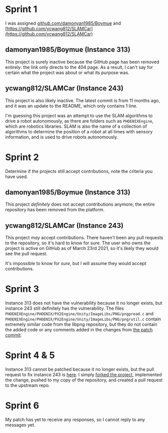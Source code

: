 # Sprint 1
I was assigned [github.com/damonyan1985/Boymue](https://github.com/damonyan1985/Boymue) and [https://github.com/ycwang812/SLAMCar](https://github.com/ycwang812/SLAMCar)

## damonyan1985/Boymue (Instance 313)

This project is surely inactive because the GitHub page has been removed entirely: the link only directs to the 404 page. As a result, I can't say for certain what the project was about or what its purpose was.

## ycwang812/SLAMCar (Instance 243)

This project is also likely inactive. The latest commit is from 11 months ago, and it was an update to the README, which only contains 1 line.

I'm guessing this project was an attempt to use the SLAM algorithms to drive a robot autonomously, as there are folders such as `PHOENIXEngine`, which are robotics libraries. SLAM is also the name of a collection of algorithms to determine the position of a robot at all times with sensory information, and is used to drive robots autonomously.

# Sprint 2

Determine if the projects still accept contributions, note the criteria you have used.

## damonyan1985/Boymue (Instance 313)

This project *definitely* does not accept contributions anymore; the entire repository has been removed from the platform.

## ycwang812/SLAMCar (Instance 243)

This project *may* accept contributions. There haven't been any pull requests to the repository, so it's hard to know for sure. The user who owns the project is active on GitHub as of March 23rd 2021, so it's likely they would see the pull request.

It's impossible to know for *sure*, but I will assume they would accept contributions.

# Sprint 3

Instance 313 does not have the vulnerability because it no longer exists, but instance 243 still definitely has the vulnerability. The files `PHOENIXEngine/PHOENIX/PX2Engine/Unity/ImageLibs/PNG/pngpread.c` and `PHOENIXEngine/PHOENIX/PX2Engine/Unity/ImageLibs/PNG/pngrutil.c` contain extremely similar code from the libpng repository, but they do not contain the added code or any comments added in the changes from [the patch commit](https://github.com/glennrp/libpng/commit/347538efbdc21b8df684ebd92d37400b3ce85d55).

# Sprint 4 & 5

Instance 313 cannot be patched because it no longer exists, but the pull request to fix instance 243 is [here](https://github.com/ycwang812/SLAMCar/pull/1). I simply [forked the project](https://github.com/adam-mcdaniel/SLAMCar), implemented the change, pushed to my copy of the repository, and created a pull request to the upstream repo.

# Sprint 6

My patch has yet to receive any responses, so I cannot reply to any messages yet.
